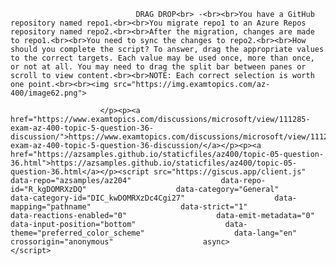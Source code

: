 <p class="card-text">
							
								DRAG DROP<br> -<br><br>You have a GitHub repository named repo1.<br><br>You migrate repo1 to an Azure Repos repository named repo2.<br><br>After the migration, changes are made to repo1.<br><br>You need to sync the changes to repo2.<br><br>How should you complete the script? To answer, drag the appropriate values to the correct targets. Each value may be used once, more than once, or not at all. You may need to drag the split bar between panes or scroll to view content.<br><br>NOTE: Each correct selection is worth one point.<br><br><img src="https://img.examtopics.com/az-400/image62.png">
							
						</p><p><a href="https://www.examtopics.com/discussions/microsoft/view/111285-exam-az-400-topic-5-question-36-discussion/">https://www.examtopics.com/discussions/microsoft/view/111285-exam-az-400-topic-5-question-36-discussion/</a></p><p><a href="https://azsamples.github.io/staticfiles/az400/topic-05-question-36.html">https://azsamples.github.io/staticfiles/az400/topic-05-question-36.html</a></p><script src="https://giscus.app/client.js"                    data-repo="azsamples/az204"                    data-repo-id="R_kgDOMRXzDQ"                    data-category="General"                    data-category-id="DIC_kwDOMRXzDc4Cgi27"                    data-mapping="pathname"                    data-strict="1"                    data-reactions-enabled="0"                    data-emit-metadata="0"                    data-input-position="bottom"                    data-theme="preferred_color_scheme"                    data-lang="en"                    crossorigin="anonymous"                    async>                    </script>